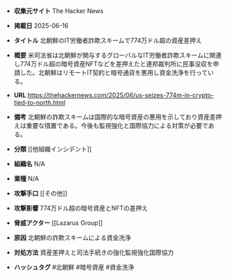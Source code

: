 - **収集元サイト**
The Hacker News

- **掲載日**
2025-06-16

- **タイトル**
北朝鮮のIT労働者詐欺スキームで774万ドル超の資産差押え

- **概要**
米司法省は北朝鮮が関与するグローバルなIT労働者詐欺スキームに関連し774万ドル超の暗号資産NFTなどを差押えたと連邦裁判所に民事没収を申請した。北朝鮮はリモートIT契約と暗号通貨を悪用し資金洗浄を行っている。

- **URL**
https://thehackernews.com/2025/06/us-seizes-774m-in-crypto-tied-to-north.html

- **備考**
北朝鮮の詐欺スキームは国際的な暗号資産の悪用を示しており資産差押えは重要な措置である。今後も監視強化と国際協力による対策が必要である。

- **分類**
[[他組織インシデント]]

- **組織名**
N/A

- **業種**
N/A

- **攻撃手口**
[[その他]]

- **攻撃影響**
774万ドル超の暗号資産とNFTの差押え

- **脅威アクター**
[[Lazarus Group]]

- **原因**
北朝鮮の詐欺スキームによる資金洗浄

- **対処方法**
資産差押えと司法手続きの強化監視強化国際協力

- **ハッシュタグ**
#北朝鮮 #暗号資産 #資金洗浄
